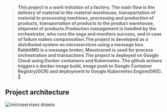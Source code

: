 > **This project is a work imitation of a factory. The main flow is the delivery of material to the material warehouse, transportation of material to processing machines, processing and production of products, transportation of products to the product warehouse, shipment of products.Production management is handled by the orchestrator, who runs the saga and monitors success, and in case of failure makes compensation.The project is developed as a distributed system on microservices using a message bus. RabbitMQ is a message broker, Masstransit is used for process orchestration and transactions.The project is deployed on Google Cloud using Docker containers and Kubernetes. The github actions triggers a docker image build, image push to Google Container Registry(GCR) and deployment to Google Kubernetes Engine(GKE).** 🚀

## Project architecture

![microservises drawio](https://github.com/KostayShutko/Manufacturing/assets/26852817/21428027-3f7b-4768-ab11-820aa31f9e3e)
